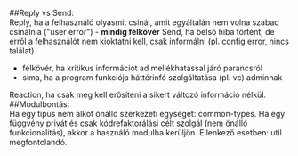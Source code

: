 ##Reply vs Send:  
Reply, ha a felhasználó olyasmit csinál, amit egyáltalán nem volna szabad csinálnia ("user error") - **mindig félkövér**
Send, ha belső hiba történt, de erről a felhasználót nem kioktatni kell, csak informálni (pl. config error, nincs találat)
- félkövér, ha kritikus információt ad mellékhatással járó parancsról
- sima, ha a program funkciója háttérinfó szolgáltatása (pl. vc) adminnak

Reaction, ha csak meg kell erősíteni a sikert változó információ nélkül.  
##Modulbontás:  
Ha egy típus nem alkot önálló szerkezeti egységet: common-types.
Ha egy függvény privát és csak kódrefaktorálási célt szolgál (nem önálló funkcionalitás), akkor a használó modulba kerüljön.
Ellenkező esetben: util megfontolandó.
